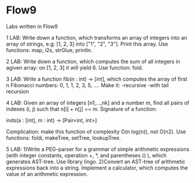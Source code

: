 # Flow9
Labs written in Flow9

1 LAB:
Write down a function, which transforms an array of integers into an array of strings, e.g: [1, 2, 3] into ["1", "2", "3"]. Print this array. 
Use functions: map, i2s, strGlue, println.

2 LAB:
Write down a function, which computes the sum of all integers in agiven array: on [1, 2, 3] it will yield 6. Use function: fold.

3 LAB:
Write a function fib(n : int) -> [int], which computes the array of first n Fibonacci numbers: 0, 1, 1, 2, 3, 5, .... Make it:
-recursive
-with tail recursion

4 LAB:
Given an array of integers [n1,...,nk] and a number m, find all pairs of indexes (i, j) such that n[i] + n[j] == m. Signature of a function:

inds(a : [int], m : int) -> [Pair<int, int>]

Complication: make this function of complexity O(n log(n)), not O(n2). Use functions: foldi, makeTree, setTree, lookupTree.

5 LAB:
1)Write a PEG-parser for a grammar of simple arithmetic expressions (with integer constants, operation +, *, and parentheses () ),
which generates AST-tree. Use library lingo.
2)Convert an AST-tree of arithmetic expressions back into a string. Implement a calculator, which computes the value of an arithmetic
expression.
